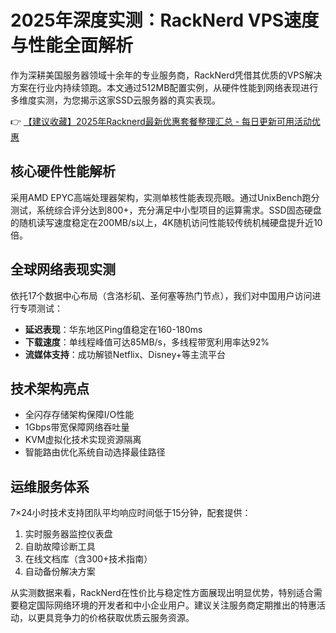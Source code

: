 # 2025年深度实测：RackNerd VPS速度与性能全面解析

作为深耕美国服务器领域十余年的专业服务商，RackNerd凭借其优质的VPS解决方案在行业内持续领跑。本文通过512MB配置实例，从硬件性能到网络表现进行多维度实测，为您揭示这家SSD云服务器的真实表现。

👉 [【建议收藏】2025年Racknerd最新优惠套餐整理汇总 - 每日更新可用活动优惠](https://bit.ly/Rack_Nerd)

## 核心硬件性能解析
采用AMD EPYC高端处理器架构，实测单核性能表现亮眼。通过UnixBench跑分测试，系统综合评分达到800+，充分满足中小型项目的运算需求。SSD固态硬盘的随机读写速度稳定在200MB/s以上，4K随机访问性能较传统机械硬盘提升近10倍。

## 全球网络表现实测
依托17个数据中心布局（含洛杉矶、圣何塞等热门节点），我们对中国用户访问进行专项测试：
- **延迟表现**：华东地区Ping值稳定在160-180ms
- **下载速度**：单线程峰值可达85MB/s，多线程带宽利用率达92%
- **流媒体支持**：成功解锁Netflix、Disney+等主流平台

## 技术架构亮点
- 全闪存存储架构保障I/O性能
- 1Gbps带宽保障网络吞吐量
- KVM虚拟化技术实现资源隔离
- 智能路由优化系统自动选择最佳路径

## 运维服务体系
7×24小时技术支持团队平均响应时间低于15分钟，配套提供：
1. 实时服务器监控仪表盘
2. 自助故障诊断工具
3. 在线文档库（含300+技术指南）
4. 自动备份解决方案

从实测数据来看，RackNerd在性价比与稳定性方面展现出明显优势，特别适合需要稳定国际网络环境的开发者和中小企业用户。建议关注服务商定期推出的特惠活动，以更具竞争力的价格获取优质云服务资源。